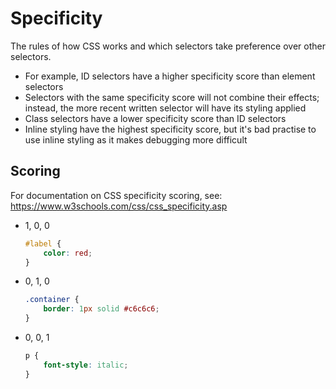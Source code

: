 # Specificity

The rules of how CSS works and which selectors take preference over other selectors.
- For example, ID selectors have a higher specificity score than element selectors
- Selectors with the same specificity score will not combine their effects; instead, the more recent written selector will have its styling applied
- Class selectors have a lower specificity score than ID selectors
- Inline styling have the highest specificity score, but it's bad practise to use inline styling as it makes debugging more difficult

## Scoring
For documentation on CSS specificity scoring, see: https://www.w3schools.com/css/css_specificity.asp
- 1, 0, 0
    ```CSS
    #label {
        color: red;
    }
    ```
- 0, 1, 0
    ```CSS
    .container {
        border: 1px solid #c6c6c6;
    }
    ```
- 0, 0, 1
    ```CSS
    p {
        font-style: italic;
    }
    ```